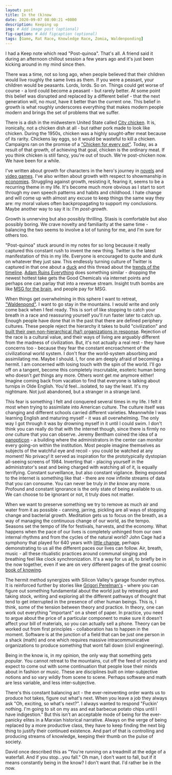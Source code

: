 ```yaml
---
layout: post
title: In the (k)now
date: 2020-09-07 08:00:21 +0800
description: Keeping up
img: # Add image post (optional)
fig-caption: # Add figcaption (optional)
tags: [Game, Rat Race, Knowledge Race, Zomia, Waldenponding]
---
```


I had a Keep note which read "Post-quinoa". That's all. A friend said it during an afternoon chillout session a few years ago and it's just been kicking around in my mind since then.

There was a time, not so long ago, when people believed that their children would live roughly the same lives as them. If you were a peasant, your children would be peasants. Lords, lords. So on. Things could get worse of course - a lord could become a peasant - but rarely better. At some point this belief was disrupted and replaced by a different belief - that the next generation will, no _must_, have it better than the current one. This belief in growth is what roughly underscores everything that makes modern people modern and brings the set of problems that we suffer.

There is a dish in the midwestern United State called [City chicken](https://en.wikipedia.org/wiki/City_chicken). It is, ironically, not a chicken dish at all - but rather pork made to look like chicken. During the 1950s, chicken was a highly sought-after meat because of its rarity. Chickens lay eggs, so it would be wasteful to kill a chicken. Campaigns ran on the promise of a ["Chicken for every pot"](https://iowaculture.gov/history/education/educator-resources/primary-source-sets/great-depression-and-herbert-hoover/chicken). Today, as a result of that growth, of achieving that goal, chicken is the ordinary meat. If you think chicken is still fancy, you're out of touch. We're post-chicken now. We have been for a while.

I've written about growth for characters in the hero's journey in [novels](../novel-teleology) and [video games](../seh-deh-proyakt-red). I've also written about growth with respect to showmanship in [economies](../aesthetics-modernity). Struggling against growth, resisting it, fearing it, seems to be a recurring theme in my life. It's become much more obvious as I start to sort through my own speech patterns and habits and childhood. I hate change and will come up with almost any excuse to keep things the same way they are: my moral values often backpropagating to support my conclusions. Maybe another way to say it is: I'm _post-growth_.

Growth is unnerving but also possibly thrilling. Stasis is comfortable but also possibly boring. We crave novelty and familiarity at the same time - balancing the two seems to involve a lot of tuning for me, and I'm sure for others too.

"Post-quinoa" stuck around in my notes for so long because it really captured this constant rush to invent the new thing. Twitter is the latest manifestation of this in my life. Everyone is encouraged to quote and dunk on whatever they just saw. This endlessly turning culture of Twitter is captured in that one about a [duck](https://twitter.com/pixelatedboat/status/741904787361300481) and this thread about the [trends of the timeline](https://twitter.com/visakanv/status/1293282798120218624). [Adam Ruins Everything](https://en.wikipedia.org/wiki/Adam_Ruins_Everything) does something similar - dropping the newest hottest take gets the Good Chemicals via internet points and perhaps one can parlay that into a revenue stream. Insight truth bombs are like [MSG for the brain](../info-diet), and people pay for MSG.

When things get overwhelming in this sphere I want to retreat, ["Waldenpond"](https://breakingsmart.substack.com/p/against-waldenponding). I want to go stay in the mountains. I would write and only come back when I feel ready. This is sort of like stopping to catch your breath in a race and reassuring yourself you'll run faster later to catch up. Enough people have done that in the past that there are defined periphery cultures. These people reject the hierarchy it takes to build "civilization" and [built their own non-hierarchical (ha!) organizations in response](https://en.wikipedia.org/wiki/Southeast_Asian_Massif). Rejection of the race is a cultural value, and their ways of living are arguably different from the madness of civilization. But, it's not actually a real rest - they have concerns too - because they fear the constant encroachment of the civilizational world system. I don't fear the world-system absorbing and assimilating me. Maybe I should. I, for one am deeply afraid of becoming a hermit. I am concerned with losing touch with the spin of the world. I'll go off on a tangent, become this completely inscrutable, esoteric human being who doesn't _get_ things any more. Others wont get _me_ anymore either! Imagine coming back from vacation to find that everyone is talking about turnips in Olde English. You'd feel...isolated, to say the least. It's my nightmare. Not just abandoned, but a stranger in a strange land.

This fear is something I felt and conquered several times in my life. I felt it most when trying to assimilate into American culture. The culture itself was changing and different schools carried different varieties. Meannwhile I was learning English and maturing myself - it was all overwhelming. The only way I got through it was by drowning myself in it until I could swim. I don't think you can really do that with the internet though, since there is firmly no _one_ culture that you can observe. Jeremy Bentham coined the idea of a [panopticon](https://en.wikipedia.org/wiki/Panopticon#:~:text=The%20panopticon%20is%20a%20type,Bentham%20in%20the%2018th%20century.&text=From%20the%20centre%20the%20manager,able%20to%20watch%20the%20inmates.) - a building where the administrators in the center can monitor every going-on within the institution. Most people imagine themselves as subjects of the watchful eye and recoil - you could be watched at any moment! No privacy! It served as inspiration for the prototypically dystopian all-seeing screens of 1984. Inverting that - placing yourself in the administrator's seat and being charged with watching all of it, is equally terrifying. Constant surveillance, but also constant vigilance. Being exposed to the internet is something like that - there are now infinite streams of data that you can consume. You can never be truly _in the know_ any more. Profound and constant ignorance is the only state of being available to us. We can choose to be ignorant or not, it truly does not matter.

When we want to preserve something we try to remove as much air and water from it as possible - canning, jarring, pickling are all ways of stopping change and bacterial growth. Meditation gets us to focus on the breath, as a way of managing the continuous change of our world, as the tempo. Seasons set the tempo of life for festivals, harvests, and the economy. What happens when the pace of our lives is completely unhinged from our own internal rhythms and from the cycles of the natural world? John Cage  had a symphony that played for 640 years with [little change](https://www.bbc.com/news/world-europe-54041568), perhaps demonstrating to us all the different paces our lives can follow. Air, breath, music - all these ritualistic practices around communal singing and breathing feel like clock synchronization. It's a way for us all, to briefly be in the now together, even if we are on very different pages of the great cosmic [book of knowing](https://en.wikipedia.org/wiki/Proofs_from_THE_BOOK#:~:text=Proofs%20from%20THE%20BOOK%20is,proof%20of%20each%20mathematical%20theorem.).

The hermit method synergizes with Silicon Valley's garage founder mythos. It is reinforced further by stories like [Grigori Perelman's](https://en.wikipedia.org/wiki/Grigori_Perelman) - where you can figure out something fundamental about the world just by retreating and taking stock, writing and exploring all the different pathways of thought that tend to get interrupted in the presence of other human beings. This is, I think, some of the tension between theory and practice. In theory, one can work out everything "important" on a sheet of paper. In practice, you need to argue about the price of a particular component to make sure it doesn't affect your bill of materials, so you can actually sell a phone. Theory can be worked out from first principles - collaboration has to happen in the moment. Software is at the junction of a field that can be just one person in a shack (math) and one which requires massive intracommunicative organizations to produce something that wont fall down (civil engineering).

Being in the know is, in my opinion, the only way that something gets _popular_. You cannot retreat to the mountains, cut off the feed of society and expect to come out with some continuation that people lose their minds about in fashion or music. These are disciplines built on inter-subjective notions and so vary wildly from scene to scene. Perhaps software and math are less variable, and less inter-subjective.

There's this constant balancing act - the ever-reinventing order wants us to produce hot takes, figure out what's next. When you leave a job they always ask "Oh, exciting, so what's next?". I always wanted to respond "Fuckin' nothing. I'm going to sit on my ass and eat barbecue potato chips until I have indigestion." But this isn't an acceptable mode of being for the ever-panicky elites in a Marxian historical narrative. Always on the verge of being replaced by a more productive class, they have to keep finding the next big thing to justify their continued existence. And part of that is controlling and producing streams of knowledge, keeping their thumb on the pulse of society.


David once described this as "You're running on a treadmill at the edge of a waterfall. And if you stop...you fall." Oh man, I don't want to fall, but if it means constantly being in the know? I don't want that. I'd rather be in the now.
